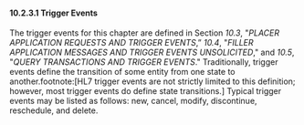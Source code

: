 #### 10.2.3.1 Trigger Events

The trigger events for this chapter are defined in Section _10.3_, "_PLACER APPLICATION REQUESTS AND TRIGGER EVENTS_,” _10.4_, "_FILLER APPLICATION MESSAGES AND TRIGGER EVENTS UNSOLICITED_," and _10.5_, "_QUERY TRANSACTIONS AND TRIGGER EVENTS_." Traditionally, trigger events define the transition of some entity from one state to another.footnote:[HL7 trigger events are not strictly limited to this definition; however, most trigger events do define state transitions.] Typical trigger events may be listed as follows: new, cancel, modify, discontinue, reschedule, and delete.
